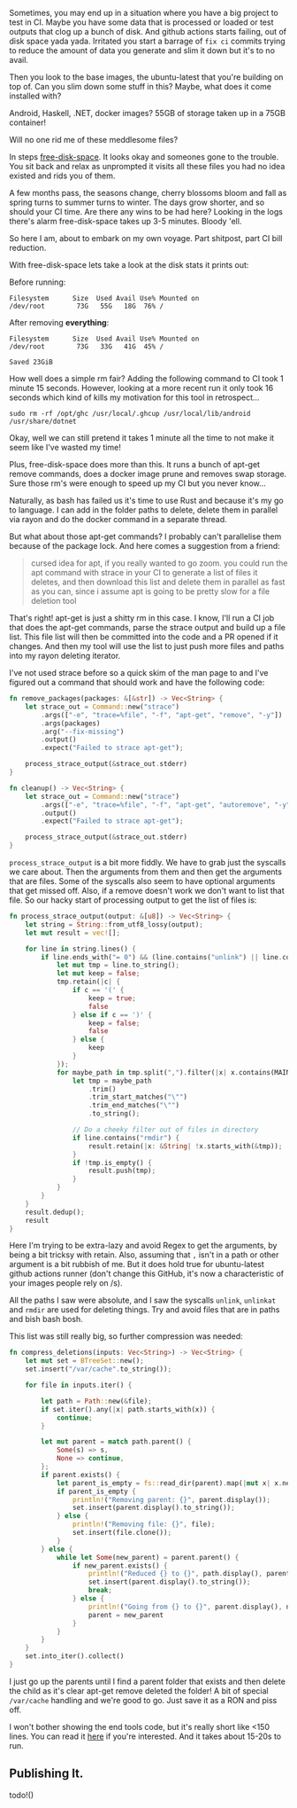 Sometimes, you may end up in a situation where you have a big project to test
in CI. Maybe you have some data that is processed or loaded or test outputs
that clog up a bunch of disk. And github actions starts failing, out of disk
space yada yada. Irritated you start a barrage of `fix ci` commits trying to
reduce the amount of data you generate and slim it down but it's to no avail.

Then you look to the base images, the ubuntu-latest that you're building on top
of. Can you slim down some stuff in this? Maybe, what does it come installed
with?

Android, Haskell, .NET, docker images? 55GB of storage taken up in a 75GB
container!

Will no one rid me of these meddlesome files?

In steps [free-disk-space](https://github.com/jlumbroso/free-disk-space). It
looks okay and someones gone to the trouble. You sit back and relax as
unprompted it visits all these files you had no idea existed and rids you of
them.

A few months pass, the seasons change, cherry blossoms bloom and fall as
spring turns to summer turns to winter. The days grow shorter, and so should
your CI time. Are there any wins to be had here? Looking in the logs there's
alarm free-disk-space takes up 3-5 minutes. Bloody 'ell.

So here I am, about to embark on my own voyage. Part shitpost, part CI bill
reduction. 

With free-disk-space lets take a look at the disk stats it prints out:

Before running:

```
Filesystem      Size  Used Avail Use% Mounted on
/dev/root        73G   55G   18G  76% /
```

After removing **everything**:

```
Filesystem      Size  Used Avail Use% Mounted on
/dev/root        73G   33G   41G  45% /

Saved 23GiB
```

How well does a simple rm fair? Adding the following command to CI took
1 minute 15 seconds. However, looking at a more recent run it only took 16
seconds which kind of kills my motivation for this tool in retrospect...

```
sudo rm -rf /opt/ghc /usr/local/.ghcup /usr/local/lib/android /usr/share/dotnet
```

Okay, well we can still pretend it takes 1 minute all the time to not make it
seem like I've wasted my time!

Plus, free-disk-space does more than this. It runs a bunch of apt-get remove
commands, does a docker image prune and removes swap storage. Sure those rm's
were enough to speed up my CI but you never know...

Naturally, as bash has failed us it's time to use Rust and because it's my go
to language. I can add in the folder paths to delete, delete them in parallel
via rayon and do the docker command in a separate thread.

But what about those apt-get commands? I probably can't parallelise them because
of the package lock. And here comes a suggestion from a friend:

> cursed idea for apt, if you really wanted to go zoom. you could run the apt command with strace in your CI to generate a list of files it deletes, and then download this list and delete them in parallel as fast as you can, since i assume apt is going to be pretty slow for a file deletion tool

That's right! apt-get is just a shitty rm in this case. I know, I'll run a CI
job that does the apt-get commands, parse the strace output and build up a file
list. This file list will then be committed into the code and a PR opened if it
changes. And then my tool will use the list to just push more files and paths
into my rayon deleting iterator.

I've not used strace before so a quick skim of the man page to and I've figured
out a command that should work and have the following code:

```rust
fn remove_packages(packages: &[&str]) -> Vec<String> {
    let strace_out = Command::new("strace")
        .args(["-e", "trace=%file", "-f", "apt-get", "remove", "-y"])
        .args(packages)
        .arg("--fix-missing")
        .output()
        .expect("Failed to strace apt-get");

    process_strace_output(&strace_out.stderr)
}

fn cleanup() -> Vec<String> {
    let strace_out = Command::new("strace")
        .args(["-e", "trace=%file", "-f", "apt-get", "autoremove", "-y"])
        .output()
        .expect("Failed to strace apt-get");

    process_strace_output(&strace_out.stderr)
}
```

`process_strace_output` is a bit more fiddly. We have to grab just the syscalls
we care about. Then the arguments from them and then get the arguments that are
files. Some of the syscalls also seem to have optional arguments that get missed
off. Also, if a remove doesn't work we don't want to list that file. So our hacky
start of processing output to get the list of files is:

```rust
fn process_strace_output(output: &[u8]) -> Vec<String> {
    let string = String::from_utf8_lossy(output);
    let mut result = vec![];

    for line in string.lines() {
        if line.ends_with("= 0") && (line.contains("unlink") || line.contains("rmdir")) {
            let mut tmp = line.to_string();
            let mut keep = false;
            tmp.retain(|c| {
                if c == '(' {
                    keep = true;
                    false
                } else if c == ')' {
                    keep = false;
                    false
                } else {
                    keep
                }
            });
            for maybe_path in tmp.split(",").filter(|x| x.contains(MAIN_SEPARATOR_STR)) {
                let tmp = maybe_path
                    .trim()
                    .trim_start_matches("\"")
                    .trim_end_matches("\"")
                    .to_string();

                // Do a cheeky filter out of files in directory
                if line.contains("rmdir") {
                    result.retain(|x: &String| !x.starts_with(&tmp));
                }
                if !tmp.is_empty() {
                    result.push(tmp);
                }
            }
        }
    }
    result.dedup();
    result
}
```

Here I'm trying to be extra-lazy and avoid Regex to get the arguments, by
being a bit tricksy with retain. Also, assuming that `,` isn't in a path or
other argument is a bit rubbish of me. But it does hold true for ubuntu-latest
github actions runner (don't change this GitHub, it's now a characteristic of
your images people rely on /s).

All the paths I saw were absolute, and I saw the syscalls `unlink`, `unlinkat`
and `rmdir` are used for deleting things. Try and avoid files that are in paths
and bish bash bosh.

This list was still really big, so further compression was needed:

```rust
fn compress_deletions(inputs: Vec<String>) -> Vec<String> {
    let mut set = BTreeSet::new();
    set.insert("/var/cache".to_string());

    for file in inputs.iter() {

        let path = Path::new(&file);
        if set.iter().any(|x| path.starts_with(x)) {
            continue;
        }

        let mut parent = match path.parent() {
            Some(s) => s,
            None => continue,
        };
        if parent.exists() {
            let parent_is_empty = fs::read_dir(parent).map(|mut x| x.next().is_none()).unwrap_or(false);
            if parent_is_empty {
                println!("Removing parent: {}", parent.display());
                set.insert(parent.display().to_string());
            } else {
                println!("Removing file: {}", file);
                set.insert(file.clone());
            }
        } else {
            while let Some(new_parent) = parent.parent() {
                if new_parent.exists() {
                    println!("Reduced {} to {}", path.display(), parent.display());
                    set.insert(parent.display().to_string());
                    break;
                } else {
                    println!("Going from {} to {}", parent.display(), new_parent.display());
                    parent = new_parent
                }
            }
        }
    }
    set.into_iter().collect()
}
```

I just go up the parents until I find a parent folder that exists and then
delete the child as it's clear apt-get remove deleted the folder! A bit of
special `/var/cache` handling and we're good to go. Just save it as a RON
and piss off.

I won't bother showing the end tools code, but it's really short like <150
lines. You can read it [here](https://github.com/xd009642/ci-hoover/blob/main/src/main.rs)
if you're interested. And it takes about 15-20s to run.

## Publishing It.

todo!()
